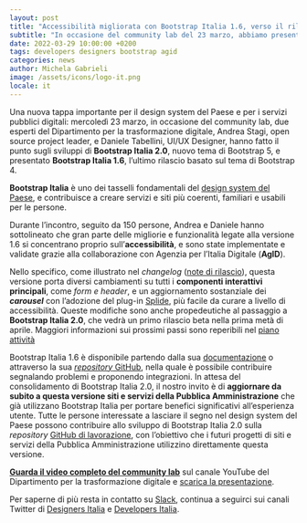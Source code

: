 ```yaml
---
layout: post
title: "Accessibilità migliorata con Bootstrap Italia 1.6, verso il rilascio di 2.0"
subtitle: "In occasione del community lab del 23 marzo, abbiamo presentato gli ultimi aggiornamenti della libreria alla base di siti e servizi della PA"
date: 2022-03-29 10:00:00 +0200
tags: developers designers bootstrap agid
categories: news
author: Michela Gabrieli
image: /assets/icons/logo-it.png
locale: it
---
```


Una nuova tappa importante per il design system del Paese e per i servizi pubblici digitali: mercoledì 23 marzo, in occasione del community lab, due esperti del Dipartimento per la trasformazione digitale, Andrea Stagi, open source project leader, e Daniele Tabellini, UI/UX Designer, hanno fatto il punto sugli sviluppi di **Bootstrap Italia 2.0**, nuovo tema di Bootstrap 5, e presentato **Bootstrap Italia 1.6**, l’ultimo rilascio basato sul tema di Bootstrap 4.

**Bootstrap Italia** è uno dei tasselli fondamentali del [design system del Paese](https://designers.italia.it/notizie/Per-un-2022-ricco-di-sfide/), e contribuisce a creare servizi e siti più coerenti, familiari e usabili per le persone.

Durante l’incontro, seguito da 150 persone, Andrea e Daniele hanno sottolineato che gran parte delle migliorie e funzionalità legate alla versione 1.6 si concentrano proprio sull’**accessibilità**, e sono state implementate e validate grazie alla collaborazione con Agenzia per l’Italia Digitale (**AgID**).

Nello specifico, come illustrato nel *changelog* ([note di rilascio](https://github.com/italia/bootstrap-italia/releases/tag/v1.6.0)), questa versione porta diversi cambiamenti su tutti i **componenti interattivi principali**, come *form e header*, e un aggiornamento sostanziale dei ***carousel*** con l’adozione del plug-in [Splide](https://splidejs.com/), più facile da curare a livello di accessibilità. Queste modifiche sono anche propedeutiche al passaggio a **Bootstrap Italia 2.0**, che vedrà un primo rilascio beta nella prima metà di aprile. Maggiori informazioni sui prossimi passi sono reperibili nel [piano attività](https://designers.italia.it/piano-attivita/)

Bootstrap Italia 1.6 è disponibile partendo dalla sua [documentazione](https://italia.github.io/bootstrap-italia) o attraverso la sua [*repository* GitHub](https://github.com/italia/bootstrap-italia/), nella quale è possibile contribuire segnalando problemi e proponendo integrazioni. In attesa del consolidamento di Bootstrap Italia 2.0, il nostro invito è di **aggiornare da subito a questa versione siti e servizi della Pubblica Amministrazione** che già utilizzano Bootstrap Italia per portare benefici significativi all’esperienza utente.
Tutte le persone interessate a lasciare il segno nel design system del Paese possono contribuire allo sviluppo di Bootstrap Italia 2.0 sulla *repository* [GitHub di lavorazione](https://github.com/italia/bootstrap-italia-next), con l’obiettivo che i futuri progetti di siti e servizi della Pubblica Amministrazione utilizzino direttamente questa versione.

**[Guarda il video completo del community lab](https://www.youtube.com/watch?v=dQVy8DLPJbY)** sul canale YouTube del Dipartimento per la trasformazione digitale e [scarica la presentazione](/assets/images/posts/2022-03-29/Community_lab.pdf).

Per saperne di più resta in contatto su [Slack](https://slack.developers.italia.it), continua a seguirci sui canali Twitter di [Designers Italia](https://twitter.com/DesignersITA) e [Developers Italia](https://twitter.com/developersITA).
